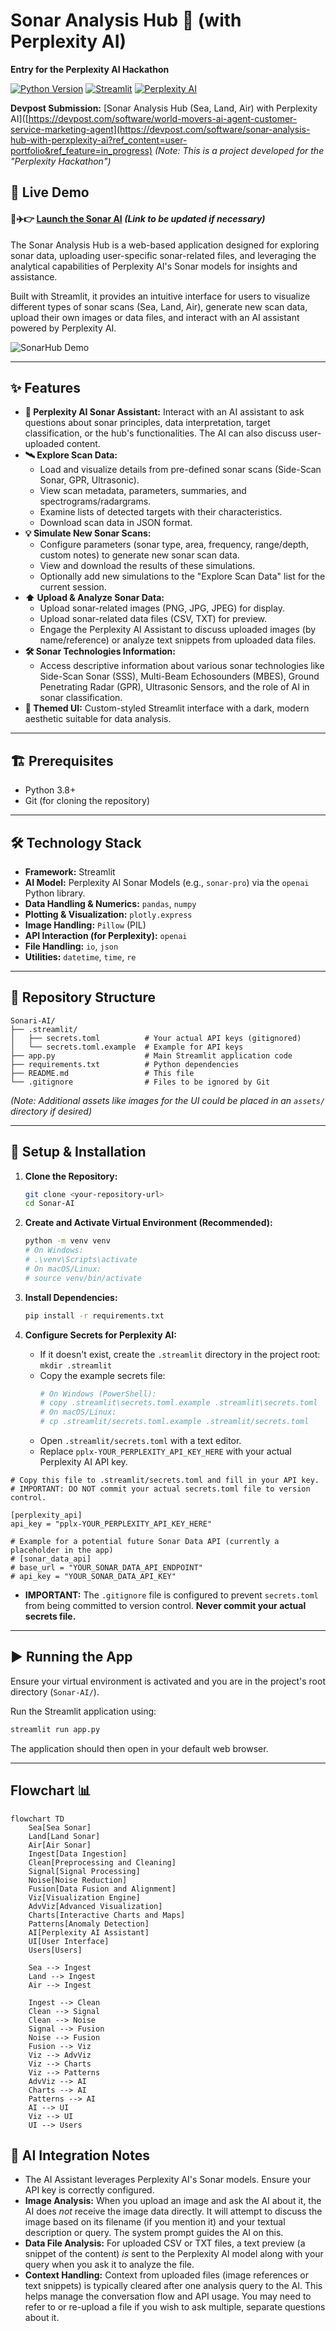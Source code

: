 # Sonar Analysis Hub 📡 (with Perplexity AI)

**Entry for the Perplexity AI Hackathon**

[![Python Version](https://img.shields.io/badge/python-3.11%2B-blue.svg)](https://www.python.org/)
[![Streamlit](https://img.shields.io/badge/Streamlit-Framework-orange.svg)](https://streamlit.io)
[![Perplexity AI](https://img.shields.io/badge/AI-Perplexity%20Sonar-9cf.svg)](https://perplexity.ai)
<!-- Add other badges if relevant (e.g., License: MIT) -->
**Devpost Submission:** [Sonar Analysis Hub (Sea, Land, Air) with Perplexity AI]([https://devpost.com/software/world-movers-ai-agent-customer-service-marketing-agent](https://devpost.com/software/sonar-analysis-hub-with-perxplexity-ai?ref_content=user-portfolio&ref_feature=in_progress)
*(Note: This is a project developed for the "Perplexity Hackathon")*

## 🚀 Live Demo

#### 🤖✈️👉 **[Launch the Sonar AI](https://sonair.streamlit.app/)** *(Link to be updated if necessary)*

The Sonar Analysis Hub is a web-based application designed for exploring  sonar data, uploading user-specific sonar-related files, and leveraging the analytical capabilities of Perplexity AI's Sonar models for insights and assistance.

Built with Streamlit, it provides an intuitive interface for users to visualize different types of  sonar scans (Sea, Land, Air), generate new scan data, upload their own images or data files, and interact with an AI assistant powered by Perplexity AI.

![SonarHub Demo](https://raw.githubusercontent.com/MiChaelinzo/Sonar-AI/d22d856a5e2b7ce96c7b05aca09df0cf10da3558/assets/sonarhub.gif)

---

## ✨ Features

*   **🤖 Perplexity AI Sonar Assistant:** Interact with an AI assistant to ask questions about sonar principles, data interpretation, target classification, or the hub's functionalities. The AI can also discuss user-uploaded content.
*   **🛰️ Explore  Scan Data:**
    *   Load and visualize details from pre-defined sonar scans (Side-Scan Sonar, GPR, Ultrasonic).
    *   View scan metadata, parameters, summaries, and  spectrograms/radargrams.
    *   Examine lists of detected targets with their characteristics.
    *   Download scan data in JSON format.
*   **💡 Simulate New Sonar Scans:**
    *   Configure parameters (sonar type, area, frequency, range/depth, custom notes) to generate new  sonar scan data.
    *   View and download the results of these simulations.
    *   Optionally add new simulations to the "Explore Scan Data" list for the current session.
*   **⬆️ Upload & Analyze Sonar Data:**
    *   Upload sonar-related images (PNG, JPG, JPEG) for display.
    *   Upload sonar-related data files (CSV, TXT) for preview.
    *   Engage the Perplexity AI Assistant to discuss uploaded images (by name/reference) or analyze text snippets from uploaded data files.
*   **🛠️ Sonar Technologies Information:**
    *   Access descriptive information about various sonar technologies like Side-Scan Sonar (SSS), Multi-Beam Echosounders (MBES), Ground Penetrating Radar (GPR), Ultrasonic Sensors, and the role of AI in sonar classification.
*   **🎨 Themed UI:** Custom-styled Streamlit interface with a dark, modern aesthetic suitable for data analysis.

---

## 🏗️ Prerequisites

*   Python 3.8+
*   Git (for cloning the repository)

---

## 🛠️ Technology Stack

*   **Framework:** Streamlit
*   **AI Model:** Perplexity AI Sonar Models (e.g., `sonar-pro`) via the `openai` Python library.
*   **Data Handling & Numerics:** `pandas`, `numpy`
*   **Plotting & Visualization:** `plotly.express`
*   **Image Handling:** `Pillow` (PIL)
*   **API Interaction (for Perplexity):** `openai`
*   **File Handling:** `io`, `json`
*   **Utilities:** `datetime`, `time`, `re`

---

## 📃 Repository Structure

```
Sonari-AI/
├── .streamlit/
│   ├── secrets.toml          # Your actual API keys (gitignored)
│   └── secrets.toml.example  # Example for API keys
├── app.py                    # Main Streamlit application code
├── requirements.txt          # Python dependencies
├── README.md                 # This file
└── .gitignore                # Files to be ignored by Git
```
*(Note: Additional assets like images for the UI could be placed in an `assets/` directory if desired)*

---

## 🚀 Setup & Installation

1.  **Clone the Repository:**
    ```bash
    git clone <your-repository-url>
    cd Sonar-AI
    ```

2.  **Create and Activate Virtual Environment (Recommended):**
    ```bash
    python -m venv venv
    # On Windows:
    # .\venv\Scripts\activate
    # On macOS/Linux:
    # source venv/bin/activate
    ```

3.  **Install Dependencies:**
    ```bash
    pip install -r requirements.txt
    ```

4.  **Configure Secrets for Perplexity AI:**
    *   If it doesn't exist, create the `.streamlit` directory in the project root: `mkdir .streamlit`
    *   Copy the example secrets file:
        ```bash
        # On Windows (PowerShell):
        # copy .streamlit\secrets.toml.example .streamlit\secrets.toml
        # On macOS/Linux:
        # cp .streamlit/secrets.toml.example .streamlit/secrets.toml
        ```
    *   Open `.streamlit/secrets.toml` with a text editor.
    *   Replace `pplx-YOUR_PERPLEXITY_API_KEY_HERE` with your actual Perplexity AI API key.
```
# Copy this file to .streamlit/secrets.toml and fill in your API key.
# IMPORTANT: DO NOT commit your actual secrets.toml file to version control.

[perplexity_api]
api_key = "pplx-YOUR_PERPLEXITY_API_KEY_HERE"

# Example for a potential future Sonar Data API (currently a placeholder in the app)
# [sonar_data_api]
# base_url = "YOUR_SONAR_DATA_API_ENDPOINT"
# api_key = "YOUR_SONAR_DATA_API_KEY"
```
*   **IMPORTANT:** The `.gitignore` file is configured to prevent `secrets.toml` from being committed to version control. **Never commit your actual secrets file.**

---

## ▶️ Running the App

Ensure your virtual environment is activated and you are in the project's root directory (`Sonar-AI/`).

Run the Streamlit application using:

```bash
streamlit run app.py
```

The application should then open in your default web browser.

---

## Flowchart 📊
```mermaid
flowchart TD
    Sea[Sea Sonar]
    Land[Land Sonar]
    Air[Air Sonar]
    Ingest[Data Ingestion]
    Clean[Preprocessing and Cleaning]
    Signal[Signal Processing]
    Noise[Noise Reduction]
    Fusion[Data Fusion and Alignment]
    Viz[Visualization Engine]
    AdvViz[Advanced Visualization]
    Charts[Interactive Charts and Maps]
    Patterns[Anomaly Detection]
    AI[Perplexity AI Assistant]
    UI[User Interface]
    Users[Users]

    Sea --> Ingest
    Land --> Ingest
    Air --> Ingest

    Ingest --> Clean
    Clean --> Signal
    Clean --> Noise
    Signal --> Fusion
    Noise --> Fusion
    Fusion --> Viz
    Viz --> AdvViz
    Viz --> Charts
    Viz --> Patterns
    AdvViz --> AI
    Charts --> AI
    Patterns --> AI
    AI --> UI
    Viz --> UI
    UI --> Users
```

## 🤖 AI Integration Notes

*   The AI Assistant leverages Perplexity AI's Sonar models. Ensure your API key is correctly configured.
*   **Image Analysis:** When you upload an image and ask the AI about it, the AI does *not* receive the image data directly. It will attempt to discuss the image based on its filename (if you mention it) and your textual description or query. The system prompt guides the AI on this.
*   **Data File Analysis:** For uploaded CSV or TXT files, a text preview (a snippet of the content) *is* sent to the Perplexity AI model along with your query when you ask it to analyze the file.
*   **Context Handling:** Context from uploaded files (image references or text snippets) is typically cleared after one analysis query to the AI. This helps manage the conversation flow and API usage. You may need to refer to or re-upload a file if you wish to ask multiple, separate questions about it.
```
